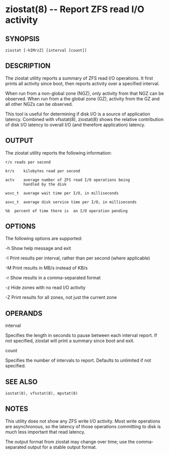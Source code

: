 ziostat(8) -- Report ZFS read I/O activity
=============================================

## SYNOPSIS
    ziostat [-hIMrzZ] [interval [count]]

## DESCRIPTION
The ziostat utility reports a summary of ZFS read I/O operations.
It first prints all activity since boot, then reports activity
over a specified interval.

When run from a non-global zone (NGZ), only activity from that NGZ
can be observed.  When run from a the global zone (GZ), activity
from the GZ and all other NGZs can be observed.

This tool is useful for determining if disk I/O is a source of
application latency.  Combined with vfsstat(8), ziostat(8) shows
the relative contribution of disk I/O latency to overall I/O (and
therefore application) latency.

## OUTPUT
The ziostat utility reports the following information:

	r/s	reads per second

	kr/s	kilobytes read per second

	actv	average number of ZFS read I/O operations being
			handled by the disk

	wsvc_t	average wait time per I/O, in milliseconds

	asvc_t	average disk service time per I/O, in milliseconds

	%b	percent of time there is  an I/O operation pending

## OPTIONS
The following options are supported:

-h	Show help message and exit

-I	Print results per interval, rather than per second (where
	applicable)

-M	Print results in MB/s instead of KB/s

-r	Show results in a comma-separated format

-z	Hide zones with no read I/O activity

-Z	Print results for all zones, not just the current zone

## OPERANDS
interval

Specifies the length in seconds to pause between each interval
report.  If not specified, ziostat will print a summary since boot
and exit.

count

Specifies the number of intervals to report.  Defaults to
unlimited if not specified.

## SEE ALSO
    iostat(8), vfsstat(8), mpstat(8)

## NOTES

This utility does not show any ZFS write I/O activity.  Most write
operations are asynchronous, so the latency of those operations
committing to disk is much less important that read latency.

The output format from ziostat may change over time; use the
comma-separated output for a stable output format.
